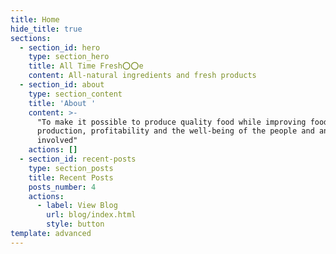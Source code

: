 ```yaml
---
title: Home
hide_title: true
sections:
  - section_id: hero
    type: section_hero
    title: All Time Fresh⭕⭕e
    content: All-natural ingredients and fresh products
  - section_id: about
    type: section_content
    title: 'About '
    content: >-
      "To make it possible to produce quality food while improving food
      production, profitability and the well-being of the people and animals
      involved"
    actions: []
  - section_id: recent-posts
    type: section_posts
    title: Recent Posts
    posts_number: 4
    actions:
      - label: View Blog
        url: blog/index.html
        style: button
template: advanced
---
```

